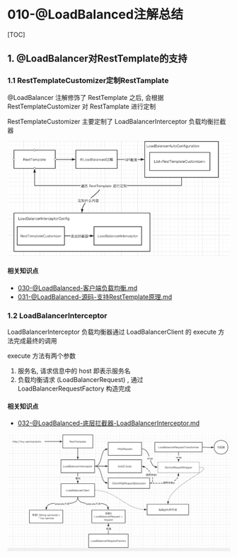 # 010-@LoadBalanced注解总结

[TOC]

## 1. @LoadBalancer对RestTemplate的支持

### 1.1 RestTemplateCustomizer定制RestTamplate 

@LoadBalancer 注解修饰了 RestTemplate 之后, 会根据 RestTemplateCustomizer 对 RestTamplate 进行定制

RestTemplateCustomizer  主要定制了 LoadBalancerInterceptor 负载均衡拦截器

![image-20210219202503945](../../../../assets/image-20210219202503945.png)

#### 相关知识点

-  [030-@LoadBalanced-客户端负载均衡.md](030-@LoadBalanced-客户端负载均衡.md) 
-  [031-@LoadBalanced-源码-支持RestTemplate原理.md](031-@LoadBalanced-源码-支持RestTemplate原理.md) 

### 1.2 LoadBalancerInterceptor 

LoadBalancerInterceptor 负载均衡器通过 LoadBalancerClient 的 execute 方法完成最终的调用

execute 方法有两个参数

1. 服务名, 请求信息中的 host 即表示服务名
2. 负载均衡请求 (LoadBalancerRequest) , 通过 LoadBalancerRequestFactory 构造完成

#### 相关知识点

- [032-@LoadBalanced-底层拦截器-LoadBalancerInterceptor.md](032-@LoadBalanced-底层拦截器-LoadBalancerInterceptor.md) 

![image-20210219203722856](../../../../assets/image-20210219203722856.png)